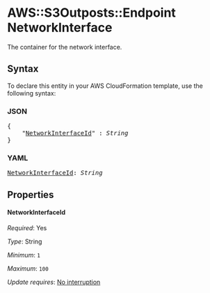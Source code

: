 # AWS::S3Outposts::Endpoint NetworkInterface

The container for the network interface.

## Syntax

To declare this entity in your AWS CloudFormation template, use the following syntax:

### JSON

<pre>
{
    "<a href="#networkinterfaceid" title="NetworkInterfaceId">NetworkInterfaceId</a>" : <i>String</i>
}
</pre>

### YAML

<pre>
<a href="#networkinterfaceid" title="NetworkInterfaceId">NetworkInterfaceId</a>: <i>String</i>
</pre>

## Properties

#### NetworkInterfaceId

_Required_: Yes

_Type_: String

_Minimum_: <code>1</code>

_Maximum_: <code>100</code>

_Update requires_: [No interruption](https://docs.aws.amazon.com/AWSCloudFormation/latest/UserGuide/using-cfn-updating-stacks-update-behaviors.html#update-no-interrupt)
